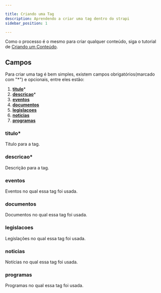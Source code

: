 ```yaml
---

title: Criando uma Tag
description: Aprendendo a criar uma tag dentro do strapi
sidebar_position: 1

---
```


Como o processo é o mesmo para criar qualquer conteúdo, siga o tutorial de [Criando um Conteúdo](/docs/strapi/iniciando-gerenciamento#criando-conteúdo).

## Campos

Para criar uma tag é bem simples, existem campos obrigatórios(marcado com "*") e opcionais, entre eles estão:

1. [__titulo__](#titulo)*
2. [__descricao__](#descricao)*
3. [__eventos__](#eventos)
4. [__documentos__](#documentos)
5. [__legislacoes__](#legislacoes)
6. [__noticias__](#noticias)
7. [__programas__](#programas)

### titulo*

Título para a tag.

### descricao*

Descrição para a tag.

### eventos

Eventos no qual essa tag foi usada.

### documentos

Documentos no qual essa tag foi usada.

### legislacoes

Legislações no qual essa tag foi usada.

### noticias

Notícias no qual essa tag foi usada.

### programas

Programas no qual essa tag foi usada.
